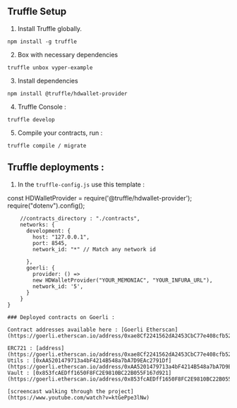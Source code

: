 ## Truffle Setup 

1. Install Truffle globally.

`npm install -g truffle`

2. Box with necessary dependencies

`truffle unbox vyper-example`

3. Install dependencies 

``` npm install @truffle/hdwallet-provider ``` 

4. Truffle Console :

`truffle develop`

5. Compile your contracts, run :

`truffle compile / migrate`


## Truffle deployments :

1. In the ``` truffle-config.js ``` use this template : 

const HDWalletProvider = require('@truffle/hdwallet-provider');
require("dotenv").config();

``` module.exports = {
    //contracts_directory : "./contracts",
    networks: {
      development: {
        host: "127.0.0.1",
        port: 8545,
        network_id: "*" // Match any network id
        
      },
      goerli: {
        provider: () =>
        new HDWalletProvider("YOUR_MEMONIAC", "YOUR_INFURA_URL"),
        network_id: '5',
      }
    }
}

### Deployed contracts on Goerli : 

Contract addresses available here : [Goerli Etherscan](https://goerli.etherscan.io/address/0xae8Cf2241562dA2453CbC77e408cfb52BBa0897e)

ERC721 : [address](https://goerli.etherscan.io/address/0xae8Cf2241562dA2453CbC77e408cfb52BBa0897e)
Utils : [0xAA5201479713a4bF4214B548a7bA7D9EAc2791Df](https://goerli.etherscan.io/address/0xAA5201479713a4bF4214B548a7bA7D9EAc2791Df)
Vault : [0x853fcAEDff1650F8FC2E9810BC22B055F167d921](https://goerli.etherscan.io/address/0x853fcAEDff1650F8FC2E9810BC22B055F167d921)

[screencast walking through the project](https://www.youtube.com/watch?v=ktGePpe3lNw)



